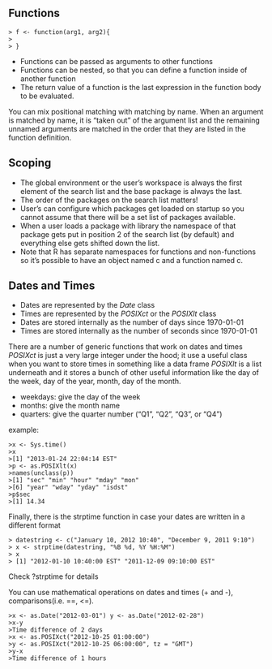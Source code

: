 ## Functions

    > f <- function(arg1, arg2){
    > 
    > }

* Functions can be passed as arguments to other functions
* Functions can be nested, so that you can define a function inside of another function
* The return value of a function is the last expression in the function body to be evaluated.

You can mix positional matching with matching by name. When an argument is matched by name, it is “taken out” of the argument list and the remaining unnamed arguments are matched in the order that they are listed in the function definition.

## Scoping

* The global environment or the user’s workspace is always the first element of the search list and the base package is always the last.
* The order of the packages on the search list matters!
* User’s can configure which packages get loaded on startup so you cannot assume that there will be a set list of packages available.
* When a user loads a package with  library the namespace of that package gets put in position 2 of the search list (by default) and everything else gets shifted down the list.
* Note that R has separate namespaces for functions and non-functions so it’s possible to have an object named c and a function named c.


## Dates and Times
* Dates are represented by the *Date* class
* Times are represented by the *POSIXct* or the *POSIXlt* class
* Dates are stored internally as the number of days since 1970-01-01
* Times are stored internally as the number of seconds since 1970-01-01


There are a number of generic functions that work on dates and times
*POSIXct* is just a very large integer under the hood; it use a useful class when you want to store times in something like a data frame
*POSIXlt* is a list underneath and it stores a bunch of other useful information like the day of the week, day of the year, month, day of the month.
* weekdays: give the day of the week
* months: give the month name
* quarters: give the quarter number (“Q1”, “Q2”, “Q3”, or “Q4”)
  
example:


    >x <- Sys.time()
    >x
    >[1] "2013-01-24 22:04:14 EST"
    >p <- as.POSIXlt(x)
    >names(unclass(p))
    >[1] "sec" "min" "hour" "mday" "mon"
    >[6] "year" "wday" "yday" "isdst"
    >p$sec
    >[1] 14.34


Finally, there is the strptime function in case your dates are written in a different format

    > datestring <- c("January 10, 2012 10:40", "December 9, 2011 9:10")
    > x <- strptime(datestring, "%B %d, %Y %H:%M")
    > x
    > [1] "2012-01-10 10:40:00 EST" "2011-12-09 09:10:00 EST"
    
Check ?strptime for details

You can use mathematical operations on dates and times (+ and -), comparisons(i.e. ==, <=).

    >x <- as.Date("2012-03-01") y <- as.Date("2012-02-28")
    >x-y
    >Time difference of 2 days
    >x <- as.POSIXct("2012-10-25 01:00:00")
    >y <- as.POSIXct("2012-10-25 06:00:00", tz = "GMT")
    >y-x
    >Time difference of 1 hours
    
